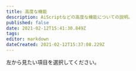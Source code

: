 ```yaml
---
title: 高度な機能
description: AiScriptなどの高度な機能についての説明。
published: false
date: 2021-02-12T15:41:30.849Z
tags: 
editor: markdown
dateCreated: 2021-02-12T15:37:08.229Z
---
```


左から見たい項目を選択してください。